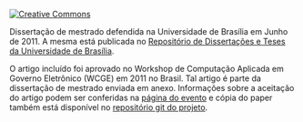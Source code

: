 [![Creative Commons](https://img.shields.io/badge/license-CC--BY--NC--ND%204.0-orange.svg?style=flat-square)](http://creativecommons.org/licenses/by-nc-nd/4.0/)

Dissertação de mestrado defendida na Universidade de Brasília em Junho de 2011. A mesma está publicada no [Repositório de Dissertações e Teses da Universidade de Brasília](http://repositorio.unb.br/handle/10482/10360).

O artigo incluído foi aprovado no Workshop de Computação Aplicada em Governo Eletrônico (WCGE) em 2011 no Brasil. Tal artigo é parte da dissertação de mestrado enviada em anexo. Informações sobre a aceitação do artigo podem ser conferidas na [página do evento](http://www4.serpro.gov.br/wcge2011/artigos-selecionados) e cópia do paper também está disponível no [repositório git do projeto](https://github.com/manoelcampos/NCLuaSOAP/).